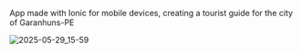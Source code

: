 App made with Ionic for mobile devices, creating a tourist guide for the city of Garanhuns-PE

![2025-05-29_15-59](https://github.com/user-attachments/assets/58317772-ad66-4cd3-a95c-df0885744b4e)
